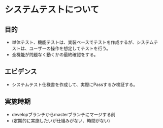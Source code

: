 # システムテストについて
## 目的
* 単体テスト、機能テストは、実装ベースでテストを作成するが、システムテストは、ユーザーの操作を想定してテストを行う。
* 全機能が問題なく動くかの最終確認をする。

## エビデンス
* システムテスト仕様書を作成して、実際にPassするか検証する。

## 実施時期
* developブランチからmasterブランチにマージする前
* (定期的に実施したいが仕組みがない、時間がない)